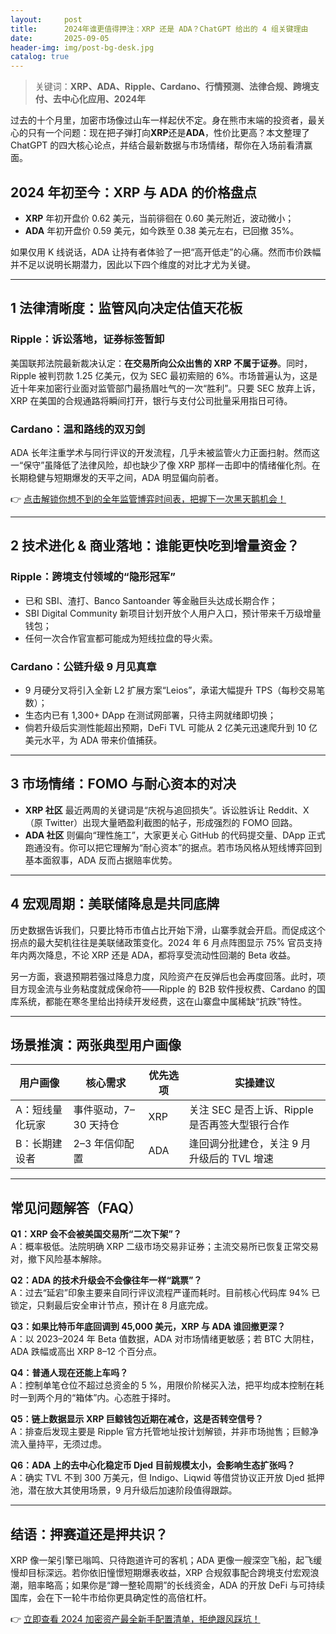 ```yaml
---
layout:     post
title:      2024年谁更值得押注：XRP 还是 ADA？ChatGPT 给出的 4 组关键理由
date:       2025-09-05
header-img: img/post-bg-desk.jpg
catalog: true
---
```


> 关键词：**XRP、ADA、Ripple、Cardano、行情预测、法律合规、跨境支付、去中心化应用、2024年**

过去的十个月里，加密市场像过山车一样起伏不定。身在熊市末端的投资者，最关心的只有一个问题：现在把子弹打向**XRP**还是**ADA**，性价比更高？本文整理了 ChatGPT 的四大核心论点，并结合最新数据与市场情绪，帮你在入场前看清赢面。

## 2024 年初至今：XRP 与 ADA 的价格盘点

- **XRP** 年初开盘价 0.62 美元，当前徘徊在 0.60 美元附近，波动微小；
- **ADA** 年初开盘价 0.59 美元，如今跌至 0.38 美元左右，已回撤 35%。

如果仅用 K 线说话，ADA 让持有者体验了一把“高开低走”的心痛。然而市价跌幅并不足以说明长期潜力，因此以下四个维度的对比才尤为关键。

---

## 1 法律清晰度：监管风向决定估值天花板

### **Ripple：诉讼落地，证券标签暂卸**
美国联邦法院最新裁决认定：**在交易所向公众出售的 XRP 不属于证券**。同时，Ripple 被判罚款 1.25 亿美元，仅为 SEC 最初索赔的 6%。市场普遍认为，这是近十年来加密行业面对监管部门最扬眉吐气的一次“胜利”。只要 SEC 放弃上诉，XRP 在美国的合规通路将瞬间打开，银行与支付公司批量采用指日可待。

### **Cardano：温和路线的双刃剑**
ADA 长年注重学术与同行评议的开发流程，几乎未被监管火力正面扫射。然而这一“保守”虽降低了法律风险，却也缺少了像 XRP 那样一击即中的情绪催化剂。在长期稳健与短期爆发的天平之间，ADA 明显偏向前者。

👉 [点击解锁你想不到的全年监管博弈时间表，把握下一次黑天鹅机会！](https://okxdog.com/)

---

## 2 技术进化 & 商业落地：谁能更快吃到增量资金？

### **Ripple：跨境支付领域的“隐形冠军”**
- 已和 SBI、渣打、Banco Santoander 等金融巨头达成长期合作；
- SBI Digital Community 新项目计划开放个人用户入口，预计带来千万级增量钱包；
- 任何一次合作官宣都可能成为短线拉盘的导火索。

### **Cardano：公链升级 9 月见真章**
- 9 月硬分叉将引入全新 L2 扩展方案“Leios”，承诺大幅提升 TPS（每秒交易笔数）；
- 生态内已有 1,300+ DApp 在测试网部署，只待主网就绪即切换；
- 倘若升级后实测性能超出预期，DeFi TVL 可能从 2 亿美元迅速爬升到 10 亿美元水平，为 ADA 带来价值捕获。

---

## 3 市场情绪：FOMO 与耐心资本的对决

- **XRP 社区** 最近两周的关键词是“庆祝与追回损失”。诉讼胜诉让 Reddit、X（原 Twitter）出现大量晒盈利截图的帖子，形成强烈的 FOMO 回路。
- **ADA 社区** 则偏向“理性施工”，大家更关心 GitHub 的代码提交量、DApp 正式跑通没有。你可以把它理解为“耐心资本”的据点。若市场风格从短线博弈回到基本面叙事，ADA 反而占据赔率优势。

---

## 4 宏观周期：美联储降息是共同底牌

历史数据告诉我们，只要比特币市值占比开始下滑，山寨季就会开启。而促成这个拐点的最大契机往往是美联储政策变化。2024 年 6 月点阵图显示 75% 官员支持年内两次降息，不论 XRP 还是 ADA，都将享受流动性回潮的 Beta 收益。

另一方面，衰退预期若强过降息力度，风险资产在反弹后也会再度回落。此时，项目方现金流与业务粘度就成保命符——Ripple 的 B2B 软件授权费、Cardano 的国库系统，都能在寒冬里给出持续开发经费，这在山寨盘中属稀缺“抗跌”特性。

---

## 场景推演：两张典型用户画像

| 用户画像 | 核心需求 | 优先选项 | 实操建议 |
|---|---|---|---|
| A：短线量化玩家 | 事件驱动，7–30 天持仓 | XRP | 关注 SEC 是否上诉、Ripple 是否再签大型银行合作 |
| B：长期建设者 | 2–3 年信仰配置 | ADA | 逢回调分批建仓，关注 9 月升级后的 TVL 增速 |

---

## 常见问题解答（FAQ）

**Q1：XRP 会不会被美国交易所“二次下架”？**  
A：概率极低。法院明确 XRP 二级市场交易非证券；主流交易所已恢复正常交易对，撤下风险基本解除。

**Q2：ADA 的技术升级会不会像往年一样“跳票”？**  
A：过去“延宕”印象主要来自同行评议流程严谨而耗时。目前核心代码库 94% 已锁定，只剩最后安全审计节点，预计在 8 月底完成。

**Q3：如果比特币年底回调到 45,000 美元，XRP 与 ADA 谁回撤更深？**  
A：以 2023–2024 年 Beta 值数据，ADA 对市场情绪更敏感；若 BTC 大阴柱，ADA 跌幅或高出 XRP 8–12 个百分点。

**Q4：普通人现在还能上车吗？**  
A：控制单笔仓位不超过总资金的 5 %，用限价阶梯买入法，把平均成本控制在耗时一到两个月的“箱体”内。心态胜于择时。

**Q5：链上数据显示 XRP 巨鲸钱包近期在减仓，这是否转空信号？**  
A：排查后发现主要是 Ripple 官方托管地址按计划解锁，并非市场抛售；巨鲸净流入量持平，无须过虑。

**Q6：ADA 上的去中心化稳定币 Djed 目前规模太小，会影响生态扩张吗？**  
A：确实 TVL 不到 300 万美元，但 Indigo、Liqwid 等借贷协议正开放 Djed 抵押池，潜在放大其使用场景，9 月升级后加速阶段值得跟踪。

---

## 结语：押赛道还是押共识？

XRP 像一架引擎已嗡鸣、只待跑道许可的客机；ADA 更像一艘深空飞船，起飞缓慢却目标深远。若你依旧憧憬短期爆表收益，XRP 合规叙事配合跨境支付宏观浪潮，赔率略高；如果你是“蹲一整轮周期”的长线资金，ADA 的开放 DeFi 与可持续国库，会在下一轮牛市给你更具确定性的高倍杠杆。

👉 [立即查看 2024 加密资产最全新手配置清单，拒绝跟风踩坑！](https://okxdog.com/)